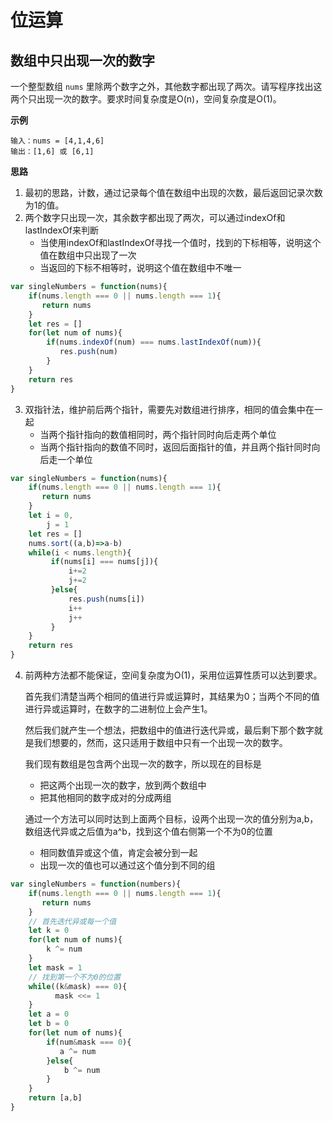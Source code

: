 # 位运算

## 数组中只出现一次的数字

一个整型数组 `nums` 里除两个数字之外，其他数字都出现了两次。请写程序找出这两个只出现一次的数字。要求时间复杂度是O(n)，空间复杂度是O(1)。

**示例**

```
输入：nums = [4,1,4,6]
输出：[1,6] 或 [6,1]
```

**思路**

1. 最初的思路，计数，通过记录每个值在数组中出现的次数，最后返回记录次数为1的值。
2. 两个数字只出现一次，其余数字都出现了两次，可以通过indexOf和lastIndexOf来判断
   - 当使用indexOf和lastIndexOf寻找一个值时，找到的下标相等，说明这个值在数组中只出现了一次
   - 当返回的下标不相等时，说明这个值在数组中不唯一

```javascript
var singleNumbers = function(nums){
	if(nums.length === 0 || nums.length === 1){
       return nums
    }
    let res = []
    for(let num of nums){
        if(nums.indexOf(num) === nums.lastIndexOf(num)){
           res.push(num)
        }
    }
    return res
}
```

3. 双指针法，维护前后两个指针，需要先对数组进行排序，相同的值会集中在一起
   - 当两个指针指向的数值相同时，两个指针同时向后走两个单位
   - 当两个指针指向的数值不同时，返回后面指针的值，并且两个指针同时向后走一个单位

```javascript
var singleNumbers = function(nums){
	if(nums.length === 0 || nums.length === 1){
       return nums
    }
    let i = 0,
        j = 1
    let res = []
    nums.sort((a,b)=>a-b)
    while(i < nums.length){
         if(nums[i] === nums[j]){
             i+=2
             j+=2
         }else{
             res.push(nums[i])
             i++
             j++
         }
    }
    return res
}
```

4. 前两种方法都不能保证，空间复杂度为O(1)，采用位运算性质可以达到要求。

   首先我们清楚当两个相同的值进行异或运算时，其结果为0；当两个不同的值进行异或运算时，在数字的二进制位上会产生1。

   然后我们就产生一个想法，把数组中的值进行迭代异或，最后剩下那个数字就是我们想要的，然而，这只适用于数组中只有一个出现一次的数字。

   我们现有数组是包含两个出现一次的数字，所以现在的目标是

   - 把这两个出现一次的数字，放到两个数组中
   - 把其他相同的数字成对的分成两组

   通过一个方法可以同时达到上面两个目标，设两个出现一次的值分别为a,b，数组迭代异或之后值为a^b，找到这个值右侧第一个不为0的位置

   - 相同数值异或这个值，肯定会被分到一起
   - 出现一次的值也可以通过这个值分到不同的组

```javascript
var singleNumbers = function(numbers){
	if(nums.length === 0 || nums.length === 1){
       return nums
    }
    // 首先迭代异或每一个值
    let k = 0
    for(let num of nums){
        k ^= num
    }
    let mask = 1
    // 找到第一个不为0的位置
    while((k&mask) === 0){
          mask <<= 1
    }
    let a = 0
    let b = 0
    for(let num of nums){
        if(num&mask === 0){
           a ^= num
        }else{
            b ^= num
        }
    }
    return [a,b]
}
```

